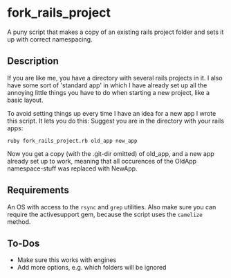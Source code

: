fork_rails_project
==================

A puny script that makes a copy of an existing rails project folder and sets it up with correct namespacing.


Description
-----------

If you are like me, you have a directory with several rails projects in it.
I also have some sort of 'standard app' in which I have already set up all the annoying little
things you have to do when starting a new project, like a basic layout.

To avoid setting things up every time I have an idea for a new app I wrote this script.
It lets you do this:
Suggest you are in the directory with your rails apps:

`ruby fork_rails_project.rb old_app new_app`

Now you get a copy (with the .git-dir omitted) of old_app, and a new app already set up
to work, meaning that all occurences of the OldApp namespace-stuff was replaced with NewApp.

Requirements
-----------
An OS with access to the `rsync` and `grep` utilities. Also make sure you can require the activesupport gem, because the script uses the `camelize` method.

To-Dos
------
* Make sure this works with engines
* Add more options, e.g. which folders will be ignored
